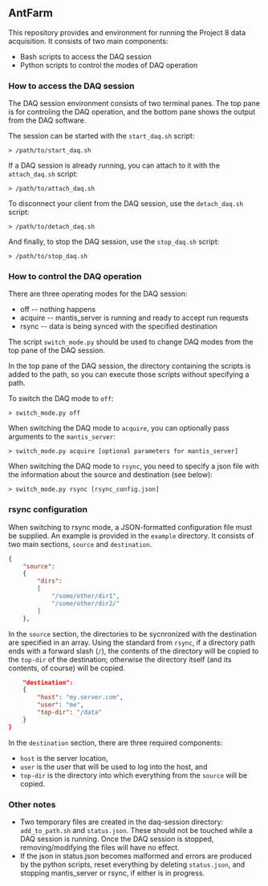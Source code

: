 ## AntFarm

This repository provides and environment for running the Project 8 data acquisition.  It consists of two main components:
* Bash scripts to access the DAQ session
* Python scripts to control the modes of DAQ operation


### How to access the DAQ session

The DAQ session environment consists of two terminal panes. The top pane is for controling the DAQ operation, and the bottom pane shows the output from the DAQ software.

The session can be started with the `start_daq.sh` script:

    > /path/to/start_daq.sh

If a DAQ session is already running, you can attach to it with the `attach_daq.sh` script:

    > /path/to/attach_daq.sh

To disconnect your client from the DAQ session, use the `detach_daq.sh` script:

    > /path/to/detach_daq.sh

And finally, to stop the DAQ session, use the `stop_daq.sh` script:

    > /path/to/stop_daq.sh


### How to control the DAQ operation

There are three operating modes for the DAQ session:
* off -- nothing happens
* acquire -- mantis_server is running and ready to accept run requests
* rsync -- data is being synced with the specified destination

The script `switch_mode.py` should be used to change DAQ modes from the top pane of the DAQ session.

In the top pane of the DAQ session, the directory containing the scripts is added to the path, so you can execute those scripts without specifying a path.

To switch the DAQ mode to `off`:

    > switch_mode.py off

When switching the DAQ mode to `acquire`, you can optionally pass arguments to the `mantis_server`:

    > switch_mode.py acquire [optional parameters for mantis_server]

When switching the DAQ mode to `rsync`, you need to specify a json file with the information about the source and destination (see below):

    > switch_mode.py rsync [rsync_config.json]

### rsync configuration

When switching to rsync mode, a JSON-formatted configuration file must be supplied.  An example is provided in the `example` directory.  It consists of two main sections, `source` and `destination`.

```json
{
    "source":
    {
        "dirs":
        [
            "/some/other/dir1",
            "/some/other/dir2/"
        ]
    },
```

In the `source` section, the directories to be sycnronized with the destination are specified in an array. Using the standard from `rsync`, if a directory path ends with a forward slash (`/`), the contents of the directory will be copied to the `top-dir` of the destination; otherwise the directory itself (and its contents, of course) will be copied.

```json
    "destination":
    {
        "host": "my.server.com",
        "user": "me",
        "top-dir": "/data"
    }
}
```

In the `destination` section, there are three required components:
* `host` is the server location,
* `user` is the user that will be used to log into the host, and
* `top-dir` is the directory into which everything from the `source` will be copied.

### Other notes

* Two temporary files are created in the daq-session directory: `add_to_path.sh` and `status.json`. These should not be touched while a DAQ session is running.  Once the DAQ session is stopped, removing/modifying the files will have no effect.
* If the json in status.json becomes malformed and errors are produced by the python scripts, reset everything by deleting `status.json`, and stopping mantis_server or rsync, if either is in progress.
